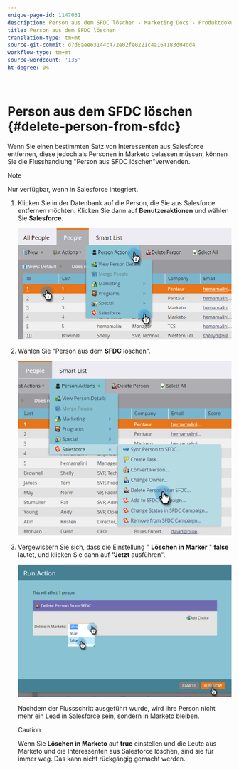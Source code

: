 ```yaml
---
unique-page-id: 1147031
description: Person aus dem SFDC löschen - Marketing Docs - Produktdokumentation
title: Person aus dem SFDC löschen
translation-type: tm+mt
source-git-commit: d7d6aee63144c472e02fe0221c4a164183d04dd4
workflow-type: tm+mt
source-wordcount: '135'
ht-degree: 0%

---
```



# Person aus dem SFDC löschen {#delete-person-from-sfdc}

Wenn Sie einen bestimmten Satz von Interessenten aus Salesforce entfernen, diese jedoch als Personen in Marketo belassen müssen, können Sie die Flusshandlung &quot;Person aus SFDC löschen&quot;verwenden.

>[!NOTE]
>
>Nur verfügbar, wenn in Salesforce integriert.

1. Klicken Sie in der Datenbank auf die Person, die Sie aus Salesforce entfernen möchten. Klicken Sie dann auf **Benutzeraktionen** und wählen Sie **Salesforce**.

   ![](assets/person-actions-salesforce.png)

1. Wählen Sie &quot;Person aus dem **SFDC** löschen&quot;.

   ![](assets/delete-person-from-sfdc.png)

1. Vergewissern Sie sich, dass die Einstellung &quot; **Löschen in Marker** &quot; **false** lautet, und klicken Sie dann auf **&quot;Jetzt** ausführen&quot;.

   ![](assets/run-action-delete-lead-from-sfdc.png)

   Nachdem der Flussschritt ausgeführt wurde, wird Ihre Person nicht mehr ein Lead in Salesforce sein, sondern in Marketo bleiben.

   >[!CAUTION]
   >
   >Wenn Sie **Löschen in Marketo** auf **true** einstellen und die Leute aus Marketo und die Interessenten aus Salesforce löschen, sind sie für immer weg. Das kann nicht rückgängig gemacht werden.

